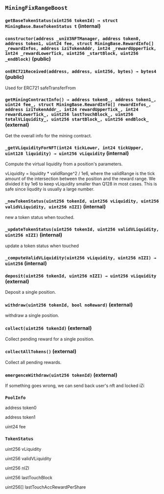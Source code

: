 ## `MiningFixRangeBoost`






### `getBaseTokenStatus(uint256 tokenId) → struct MiningBase.BaseTokenStatus t` (internal)





### `constructor(address _uniV3NFTManager, address token0, address token1, uint24 fee, struct MiningBase.RewardInfo[] _rewardInfos, address iziTokenAddr, int24 _rewardUpperTick, int24 _rewardLowerTick, uint256 _startBlock, uint256 _endBlock)` (public)





### `onERC721Received(address, address, uint256, bytes) → bytes4` (public)

Used for ERC721 safeTransferFrom



### `getMiningContractInfo() → address token0_, address token1_, uint24 fee_, struct MiningBase.RewardInfo[] rewardInfos_, address iziTokenAddr_, int24 rewardUpperTick_, int24 rewardLowerTick_, uint256 lastTouchBlock_, uint256 totalVLiquidity_, uint256 startBlock_, uint256 endBlock_` (external)

Get the overall info for the mining contract.



### `_getVLiquidityForNFT(int24 tickLower, int24 tickUpper, uint128 liquidity) → uint256 vLiquidity` (internal)

Compute the virtual liquidity from a position's parameters.


vLiquidity = liquidity * validRange^2 / 1e6, where the validRange is the tick amount of the
intersection between the position and the reward range.
We divided it by 1e6 to keep vLiquidity smaller than Q128 in most cases. This is safe since liqudity is usually a large number.

### `_newTokenStatus(uint256 tokenId, uint256 vLiquidity, uint256 validVLiquidity, uint256 nIZI)` (internal)

new a token status when touched.



### `_updateTokenStatus(uint256 tokenId, uint256 validVLiquidity, uint256 nIZI)` (internal)

update a token status when touched



### `_computeValidVLiquidity(uint256 vLiquidity, uint256 nIZI) → uint256` (internal)





### `deposit(uint256 tokenId, uint256 nIZI) → uint256 vLiquidity` (external)

Deposit a single position.




### `withdraw(uint256 tokenId, bool noReward)` (external)

withdraw a single position.




### `collect(uint256 tokenId)` (external)

Collect pending reward for a single position.




### `collectAllTokens()` (external)

Collect all pending rewards.



### `emergenceWithdraw(uint256 tokenId)` (external)

If something goes wrong, we can send back user's nft and locked iZi






### `PoolInfo`


address token0


address token1


uint24 fee


### `TokenStatus`


uint256 vLiquidity


uint256 validVLiquidity


uint256 nIZI


uint256 lastTouchBlock


uint256[] lastTouchAccRewardPerShare




